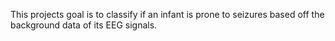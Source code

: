 This projects goal is to classify if an infant is prone to seizures based off the background data of its EEG signals.
